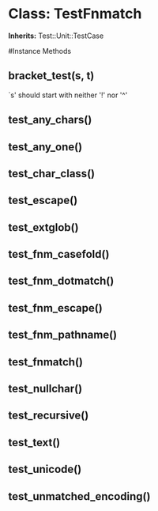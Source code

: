 # Class: TestFnmatch
**Inherits:** Test::Unit::TestCase
    




#Instance Methods
## bracket_test(s, t) [](#method-i-bracket_test)
`s' should start with neither '!' nor '^'

## test_any_chars() [](#method-i-test_any_chars)

## test_any_one() [](#method-i-test_any_one)

## test_char_class() [](#method-i-test_char_class)

## test_escape() [](#method-i-test_escape)

## test_extglob() [](#method-i-test_extglob)

## test_fnm_casefold() [](#method-i-test_fnm_casefold)

## test_fnm_dotmatch() [](#method-i-test_fnm_dotmatch)

## test_fnm_escape() [](#method-i-test_fnm_escape)

## test_fnm_pathname() [](#method-i-test_fnm_pathname)

## test_fnmatch() [](#method-i-test_fnmatch)

## test_nullchar() [](#method-i-test_nullchar)

## test_recursive() [](#method-i-test_recursive)

## test_text() [](#method-i-test_text)

## test_unicode() [](#method-i-test_unicode)

## test_unmatched_encoding() [](#method-i-test_unmatched_encoding)

